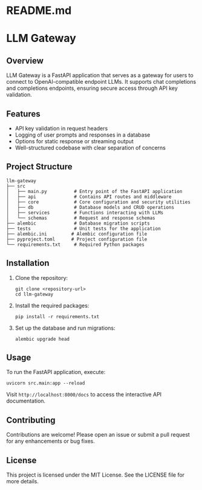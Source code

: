 # README.md

# LLM Gateway

## Overview

LLM Gateway is a FastAPI application that serves as a gateway for users to connect to OpenAI-compatible endpoint LLMs. It supports chat completions and completions endpoints, ensuring secure access through API key validation.

## Features

- API key validation in request headers
- Logging of user prompts and responses in a database
- Options for static response or streaming output
- Well-structured codebase with clear separation of concerns

## Project Structure

```
llm-gateway
├── src
│   ├── main.py          # Entry point of the FastAPI application
│   ├── api              # Contains API routes and middleware
│   ├── core             # Core configuration and security utilities
│   ├── db               # Database models and CRUD operations
│   ├── services         # Functions interacting with LLMs
│   └── schemas          # Request and response schemas
├── alembic              # Database migration scripts
├── tests                # Unit tests for the application
├── alembic.ini         # Alembic configuration file
├── pyproject.toml      # Project configuration file
└── requirements.txt     # Required Python packages
```

## Installation

1. Clone the repository:
   ```
   git clone <repository-url>
   cd llm-gateway
   ```

2. Install the required packages:
   ```
   pip install -r requirements.txt
   ```

3. Set up the database and run migrations:
   ```
   alembic upgrade head
   ```

## Usage

To run the FastAPI application, execute:
```
uvicorn src.main:app --reload
```

Visit `http://localhost:8000/docs` to access the interactive API documentation.

## Contributing

Contributions are welcome! Please open an issue or submit a pull request for any enhancements or bug fixes.

## License

This project is licensed under the MIT License. See the LICENSE file for more details.